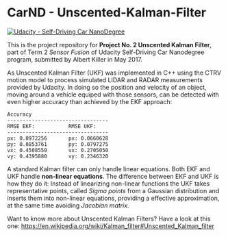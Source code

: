# CarND - Unscented-Kalman-Filter

[![Udacity - Self-Driving Car NanoDegree](https://s3.amazonaws.com/udacity-sdc/github/shield-carnd.svg)](http://www.udacity.com/drive)

This is the project repository for **Project No. 2 Unscented Kalman Filter**, part of Term 2 _Sensor Fusion_ of Udacity Self-Driving Car Nanodegree program, submitted by Albert Killer in May 2017. 

As Unscented Kalman Filter (UKF) was implemented in C++ using the CTRV motion model to process simulated LIDAR and RADAR measurements provided by Udacity. In doing so the position and velocity of an object, moving around a vehicle equiped with those sensors, can be detected with even higher accuracy than achieved by the EKF approach:

```
Accuracy
---------------------------------
RMSE EKF:           RMSE UKF:
---------------------------------
px: 0.0972256       px: 0.0660628
py: 0.0853761       py: 0.0797275
vx: 0.4508550       vx: 0.2705050
vy: 0.4395880       vy: 0.2346320
```

A standard Kalman filter can only handle linear equations. Both EKF and UKF handle **non-linear equations**. The difference between EKF and UKF is how they do it: Instead of linearizing non-linear functions the UKF takes representative points, called _Sigma points_ from a Gaussian distribution and inserts them into non-linear equations, providing a effective approximation, at the same time avoiding _Jacobian matrix_.

Want to know more about Unscented Kalman Filters? Have a look at this one: https://en.wikipedia.org/wiki/Kalman_filter#Unscented_Kalman_filter
